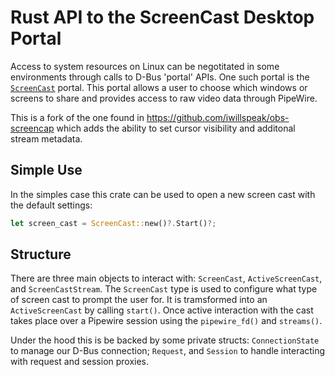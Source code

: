 # Rust API to the ScreenCast Desktop Portal

Access to system resources on Linux can be negotitated in some environments
through calls to D-Bus 'portal' APIs. One such portal is the [`ScreenCast`][sc]
portal. This portal allows a user to choose which windows or screens to share
and provides access to raw video data through PipeWire.

This is a fork of the one found in https://github.com/iwillspeak/obs-screencap which adds the ability
to set cursor visibility and additonal stream metadata.

## Simple Use

In the simples case this crate can be used to open a new screen cast with the
default settings:

```rust
let screen_cast = ScreenCast::new()?.Start()?;
```

## Structure

There are three main objects to interact with: `ScreenCast`, `ActiveScreenCast`,
and `ScreenCastStream`. The `ScreenCast` type is used to configure what type
of screen cast to prompt the user for. It is tramsformed into an
`ActiveScreenCast` by calling `start()`. Once active interaction with the cast
takes place over a Pipewire session using the `pipewire_fd()` and `streams()`.

Under the hood this is be backed by some private structs: `ConnectionState` to
manage our D-Bus connection; `Request`, and `Session` to handle interacting with
request and session proxies.

 [sc]: https://flatpak.github.io/xdg-desktop-portal/portal-docs.html#gdbus-org.freedesktop.portal.ScreenCast
